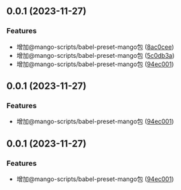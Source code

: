 ## 0.0.1 (2023-11-27)


### Features

* 增加@mango-scripts/babel-preset-mango包 ([8ac0cee](https://github.com/AlbertLin0923/mango-scripts/commit/8ac0cee55ae1af2960e126e2e2e757b19382a42a))
* 增加@mango-scripts/babel-preset-mango包 ([5c0db3a](https://github.com/AlbertLin0923/mango-scripts/commit/5c0db3ab53a7ee21f975eb90a4f8432cc4ed8f93))
* 增加@mango-scripts/babel-preset-mango包 ([94ec001](https://github.com/AlbertLin0923/mango-scripts/commit/94ec0018cdc5a634682b5281bedf998a3da6ecf4))

## 0.0.1 (2023-11-27)


### Features

* 增加@mango-scripts/babel-preset-mango包 ([94ec001](https://github.com/AlbertLin0923/mango-scripts/commit/94ec0018cdc5a634682b5281bedf998a3da6ecf4))

## 0.0.1 (2023-11-27)


### Features

* 增加@mango-scripts/babel-preset-mango包 ([94ec001](https://github.com/AlbertLin0923/mango-scripts/commit/94ec0018cdc5a634682b5281bedf998a3da6ecf4))

